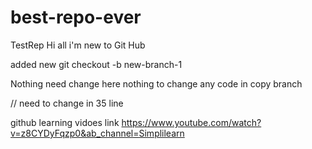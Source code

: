 
# best-repo-ever
TestRep
Hi all i'm new to Git Hub 

added new
git checkout -b new-branch-1

Nothing need change here 
nothing to change any code in copy branch 
<!-- new edit from main branch  -->

// need to change in 35 line   

github learning vidoes link 
https://www.youtube.com/watch?v=z8CYDyFqzp0&ab_channel=Simplilearn 


